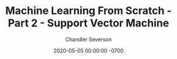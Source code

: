 ---
layout: post
title:  "Machine Learning From Scratch - Part 2 - Support Vector Machine"
date:   2020-05-05 00:00:00 -0700
categories: ml-from-scratch
author: Chandler Severson
image: "https://via.placeholder.com/350x350"
---